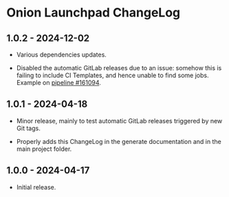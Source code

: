 # Onion Launchpad ChangeLog

## 1.0.2 - 2024-12-02

* Various dependencies updates.

* Disabled the automatic GitLab releases due to an issue:
  somehow this is failing to include CI Templates, and hence
  unable to find some jobs. Example on [pipeline #161094][].

[pipeline #161094]: https://gitlab.torproject.org/tpo/onion-services/onion-launchpad/-/pipelines/161094

## 1.0.1 - 2024-04-18

* Minor release, mainly to test automatic GitLab releases
  triggered by new Git tags.

* Properly adds this ChangeLog in the generate documentation
  and in the main project folder.

## 1.0.0 - 2024-04-17

* Initial release.
